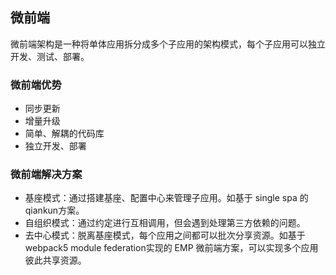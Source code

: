 ## 微前端

微前端架构是一种将单体应用拆分成多个子应用的架构模式，每个子应用可以独立开发、测试、部署。

### 微前端优势

- 同步更新
- 增量升级
- 简单、解耦的代码库
- 独立开发、部署

### 微前端解决方案

- 基座模式：通过搭建基座、配置中心来管理子应用。如基于 single spa 的 qiankun方案。
- 自组织模式：通过约定进行互相调用，但会遇到处理第三方依赖的问题。
- 去中心模式：脱离基座模式，每个应用之间都可以批次分享资源。如基于 webpack5 module federation实现的 EMP 微前端方案，可以实现多个应用彼此共享资源。
